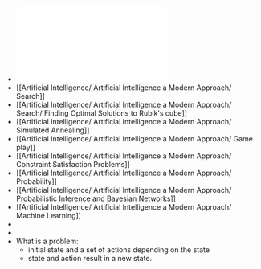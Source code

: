 - ![Artificial-Intelligence-A-Modern-Approach-4th.pdf](../assets/Artificial-Intelligence-A-Modern-Approach-4th_1730030040967_0.pdf)
- [[Artificial Intelligence/ Artificial Intelligence a Modern Approach/ Search]]
- [[Artificial Intelligence/ Artificial Intelligence a Modern Approach/ Search/ Finding Optimal Solutions to Rubik's cube]]
- [[Artificial Intelligence/ Artificial Intelligence a Modern Approach/ Simulated Annealing]]
- [[Artificial Intelligence/ Artificial Intelligence a Modern Approach/ Game play]]
- [[Artificial Intelligence/ Artificial Intelligence a Modern Approach/ Constraint Satisfaction Problems]]
- [[Artificial Intelligence/ Artificial Intelligence a Modern Approach/ Probability]]
- [[Artificial Intelligence/ Artificial Intelligence a Modern Approach/ Probabilistic Inference and Bayesian Networks]]
- [[Artificial Intelligence/ Artificial Intelligence a Modern Approach/ Machine Learning]]
-
-
- What is a problem:
	- initial state and a set of actions depending on the state
	- state and action result in a new state.